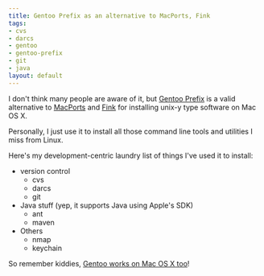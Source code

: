 ```yaml
--- 
title: Gentoo Prefix as an alternative to MacPorts, Fink
tags: 
- cvs
- darcs
- gentoo
- gentoo-prefix
- git
- java
layout: default
---
```

I don't think many people are aware of it, but [Gentoo Prefix](http://www.gentoo.org/proj/en/gentoo-alt/prefix/index.xml) is a valid alternative to [MacPorts](http://www.macports.org/) and [Fink](http://www.finkproject.org/) for installing unix-y type software on Mac OS X.

Personally, I just use it to install all those command line tools and utilities I miss from Linux.

Here's my development-centric laundry list of things I've used it to install:

  * version control  
    * cvs
    * darcs
    * git
  * Java stuff (yep, it supports Java using Apple's SDK)
    * ant
    * maven
  * Others
    * nmap
    * keychain

So remember kiddies, [Gentoo works on Mac OS X too](http://www.gentoo.org/proj/en/gentoo-alt/prefix/bootstrap-macos.xml)!